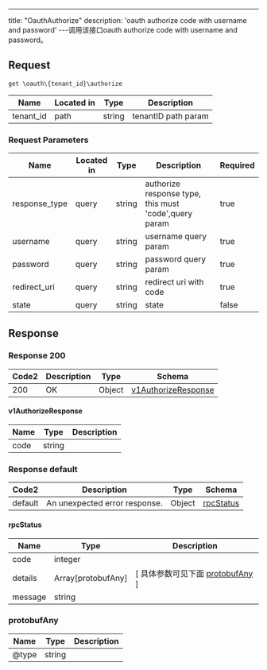 ---
title: "OauthAuthorize"
description: 'oauth authorize code with username and password'
---调用该接口oauth authorize code with username and password。



## Request


```
get \oauth\{tenant_id}\authorize
```

| Name | Located in | Type | Description | 
| ---- | ---------- | ----------- | ----------- | 
| tenant_id | path | string | tenantID path param |  

###  Request Parameters

| Name | Located in | Type | Description |  Required |
| ---- | ---------- | ----------- | ----------- |  ---- |
| response_type | query | string | authorize response type, this must 'code',query param |  true |
| username | query | string | username query param |  true |
| password | query | string | password query param |  true |
| redirect_uri | query | string | redirect uri with code |  true |
| state | query | string | state |  false |

## Response

### Response  200 
| Code2 | Description | Type | Schema |
| ---- | ----------- | ------ | ------ |
| 200 | OK | Object | [v1AuthorizeResponse](#v1AuthorizeResponse) |

#### v1AuthorizeResponse

| Name | Type | Description | 
| ---- | ---- | ----------- |     
| code | string |  |   



### Response  default 
| Code2 | Description | Type | Schema |
| ---- | ----------- | ------ | ------ |
| default | An unexpected error response. | Object | [rpcStatus](#rpcStatus) |

#### rpcStatus

| Name | Type | Description | 
| ---- | ---- | ----------- |     
| code | integer |  |          
| details | Array[protobufAny] |  [ 具体参数可见下面 [protobufAny](#protobufAny) ] |       
| message | string |  |   

### protobufAny
| Name | Type | Description | 
| ---- | ---- | ----------- |     
| @type | string |  |   



